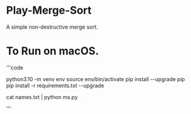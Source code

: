 # Play-Merge-Sort
A simple non-destructive merge sort.

# To Run on macOS.

'''code

python3.10 -m venv env
source env/bin/activate
pip install --upgrade pip
pip install -r requirements.txt --upgrade

cat names.txt | python ms.py

'''
